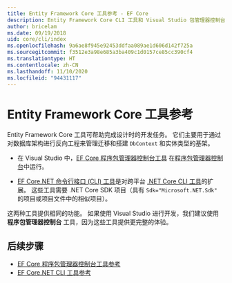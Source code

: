 ```yaml
---
title: Entity Framework Core 工具参考 - EF Core
description: Entity Framework Core CLI 工具和 Visual Studio 包管理器控制台的参考指南
author: bricelam
ms.date: 09/19/2018
uid: core/cli/index
ms.openlocfilehash: 9a6ae8f945e92453ddfaa089ae1d606d142f725a
ms.sourcegitcommit: f3512e3a98e685a3ba409c1d0157ce85cc390cf4
ms.translationtype: HT
ms.contentlocale: zh-CN
ms.lasthandoff: 11/10/2020
ms.locfileid: "94431117"
---
```

# <a name="entity-framework-core-tools-reference"></a>Entity Framework Core 工具参考

Entity Framework Core 工具可帮助完成设计时的开发任务。 它们主要用于通过对数据库架构进行反向工程来管理迁移和搭建 `DbContext` 和实体类型的基架。

* 在 Visual Studio 中，[EF Core 程序包管理器控制台工具](xref:core/cli/powershell) 在[程序包管理器控制台](/nuget/tools/package-manager-console)中运行。

* [EF Core.NET 命令行接口 (CLI) 工具](xref:core/cli/dotnet)是对跨平台 [.NET Core CLI 工具](/dotnet/core/tools/)的扩展。 这些工具需要 .NET Core SDK 项目（具有 `Sdk="Microsoft.NET.Sdk"` 的项目或项目文件中的相似项目）。

这两种工具提供相同的功能。 如果使用 Visual Studio 进行开发，我们建议使用 **程序包管理器控制台** 工具，因为这些工具提供更完整的体验。

## <a name="next-steps"></a>后续步骤

* [EF Core 程序包管理器控制台工具参考](xref:core/cli/powershell)
* [EF Core.NET CLI 工具参考](xref:core/cli/dotnet)
